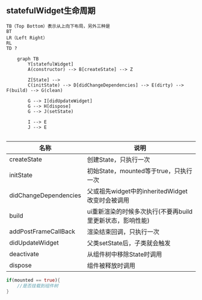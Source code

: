 ## statefulWidget生命周期

```
TB（Top Bottom）表示从上向下布局，另外三种是
BT
LR（Left Right）
RL
TD ?
```

```mermaid
    graph TB
        Y[statefulWidget]
        A(constructor) --> B[createState] --> Z

        Z[State] -->
        C(initState) --> D[didChangeDependencies] --> E(dirty) --> F(build) --> G(clean) 
        
        G --> I[didUpdateWidget]
        G --> H[dispose]
        G --> J(setState)

        I --> E
        J --> E
        

```
|  名称   | 说明  |
|  ----  | ----  |
| createState  | 创建State，只执行一次 |
| initState  | 初始State，mounted等于true，只执行一次 |
| didChangeDependencies  | 父或祖先widget中的inheritedWidget改变时会被调用 |
| build  | ui重新渲染的时候多次执行(不要再build里更新状态，影响性能) |
| addPostFrameCallBack  | 渲染结束回调，只执行一次 |
| didUpdateWidget  | 父类setState后，子类就会触发 |
| deactivate  | 从组件树中移除State时调用 |
| dispose  | 组件被释放时调用 |

```dart
if(mounted == true){
    //是否挂载到组件树
}
```



